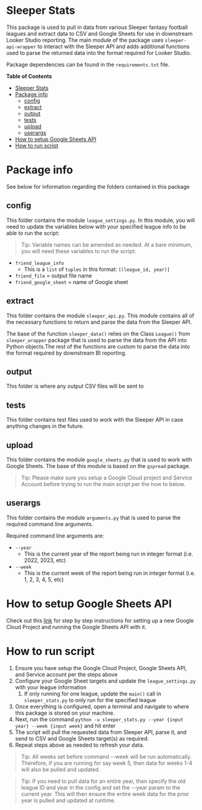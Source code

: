 # Sleeper Stats

This package is used to pull in data from various Sleeper fantasy football leagues and extract data to CSV and Google Sheets for use in downstream Looker Studio reporting. The main module of the package uses `sleeper-api-wrapper` to interact with the Sleeper API and adds additional functions used to parse the returned data into the format required for Looker Studio. 

Package dependencies can be found in the `requirements.txt` file.

**Table of Contents**
- [Sleeper Stats](#sleeper-stats)
- [Package info](#package-info)
  - [config](#config)
  - [extract](#extract)
  - [output](#output)
  - [tests](#tests)
  - [upload](#upload)
  - [userargs](#userargs)
- [How to setup Google Sheets API](#how-to-setup-google-sheets-api)
- [How to run script](#how-to-run-script)


# Package info
See below for information regarding the folders contained in this package

## config
This folder contains the module `league_settings.py`. In this module, you will need to update the variables below with your specified league info to be able to run the script:

>Tip: Variable names can be amended as needed. At a bare minimum, you will need these variables to run the script:
* `friend_league_info`
  * This is a `list` of `tuples` in this format: `[(league_id, year)]`
* `friend_file` = output file name
* `friend_google_sheet` = name of Google sheet

## extract
This folder contains the module `sleeper_api.py`. This module contains all of the necessary functions to return and parse the data from the Sleeper API.

The base of the function `sleeper_data()` relies on the Class `League()` from `sleeper_wrapper` package that is used to parse the data from the API into Python objects.The rest of the functions are custom to parse the data into the format required by downstream BI reporting.

## output
This folder is where any output CSV files will be sent to

## tests
This folder contains test files used to work with the Sleeper API in case anything changes in the future. 

## upload
This folder contains the module `google_sheets.py` that is used to work with Google Sheets. The base of this module is based on the `gspread` package. 

>Tip: Please make sure you setup a Google Cloud project and Service Account before trying to run the main script per the how to below.

## userargs
This folder contains the module `arguments.py` that is used to parse the required command line arguments.

Required command line arguments are:
* `--year`
  * This is the current year of the report being run in integer format (i.e. 2022, 2023, etc)
* `--week`
  * This is the current week of the report being run in integer format (i.e. 1, 2, 3, 4, 5, etc)

# How to setup Google Sheets API
Check out this [link](https://aryanirani123.medium.com/read-and-write-data-in-google-sheets-using-python-and-the-google-sheets-api-6e206a242f20) for step by step instructions for setting up a new Google Cloud Project and running the Google Sheets API with it.

# How to run script
1. Ensure you have setup the Google Cloud Project, Google Sheets API, and Service account per the steps above
2. Configure your Google Sheet targets and update the `league_settings.py` with your league information
   1. If only running for one league, update the `main()` call in `sleeper_stats.py` to only run for the specified league
3. Once everything is configured, open a terminal and navigate to where this package is stored on your machine.
4. Next, run the command `python -u sleeper_stats.py --year {input year} --week {input week}` and hit enter
5. The script will pull the requested data from Sleeper API, parse it, and send to CSV and Google Sheets target(s) as required.
6. Repeat steps above as needed to refresh your data. 
> Tip: All weeks set before command --week will be run automatically. Therefore, if you are running for say week 5, then data for weeks 1-4 will also be pulled and updated. 

> Tip: If you need to pull data for an entire year, then specify the old league ID and year in the config and set the --year param to the current year. This will then ensure the entire week data for the prior year is pulled and updated at runtime.